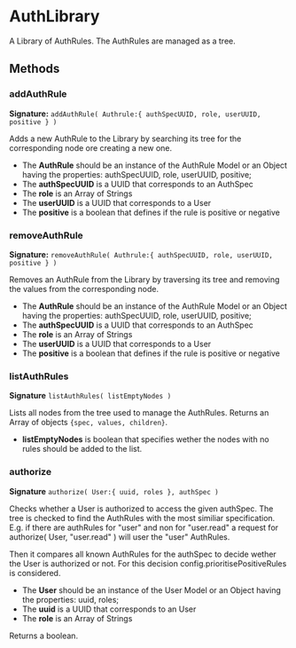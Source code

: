 # AuthLibrary
A Library of AuthRules. The AuthRules are managed as a tree.  
## Methods
### addAuthRule
**Signature:** `addAuthRule( Authrule:{ authSpecUUID, role, userUUID, positive } )`

Adds a new AuthRule to the Library by searching its tree for the corresponding node ore creating a new one.

+ The **AuthRule** should be an instance of the AuthRule Model or an Object having the properties: authSpecUUID, role, userUUID, positive;
+ The **authSpecUUID** is a UUID that corresponds to an AuthSpec
+ The **role** is an Array of Strings
+ The **userUUID** is a UUID that corresponds to a User
+ The **positive** is a boolean that defines if the rule is positive or negative

### removeAuthRule
**Signature:** `removeAuthRule( Authrule:{ authSpecUUID, role, userUUID, positive } )`

Removes an AuthRule from the Library by traversing its tree and removing the values from the corresponding node.

+ The **AuthRule** should be an instance of the AuthRule Model or an Object having the properties: authSpecUUID, role, userUUID, positive;
+ The **authSpecUUID** is a UUID that corresponds to an AuthSpec
+ The **role** is an Array of Strings
+ The **userUUID** is a UUID that corresponds to a User
+ The **positive** is a boolean that defines if the rule is positive or negative

### listAuthRules
**Signature** `listAuthRules( listEmptyNodes )`

Lists all nodes from the tree used to manage the AuthRules. Returns an Array of objects `{spec, values, children}`.

+ **listEmptyNodes** is boolean that specifies wether the nodes with no rules should be added to the list.

### authorize
**Signature** `authorize( User:{ uuid, roles }, authSpec )`

Checks whether a User is authorized to access the given authSpec. 
The tree is checked to find the AuthRules with the most similiar specification.
E.g. if there are authRules for "user" and non for "user.read" a request for authorize( User, "user.read" ) will user the "user" AuthRules.

Then it compares all known AuthRules for the authSpec to decide wether the User is authorized or not. For this decision config.prioritisePositiveRules is considered.

+ The **User** should be an instance of the User Model or an Object having the properties: uuid, roles;
+ The **uuid** is a UUID that corresponds to an User
+ The **role** is an Array of Strings

Returns a boolean.
